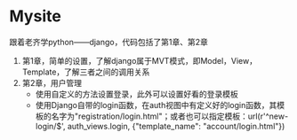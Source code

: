 # Mysite
跟着老齐学python——django，代码包括了第1章、第2章
1. 第1章，简单的设置，了解django属于MVT模式，即Model，View，Template，了解三者之间的调用关系
2. 第2章，用户管理
   - 使用自定义的方法设置登录，此外可以设置好看的登录模板
   - 使用Django自带的login函数，在auth视图中有定义好的login函数，其模板的名字为"registration/login.html"；或者也可以指定模板：url(r'^new-login/$', auth_views.login, {"template_name": "account/login.html"})
